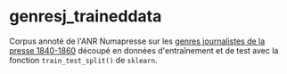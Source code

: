 # genresj_traineddata

Corpus annoté de l'ANR Numapresse sur les [genres journalistes de la presse 1840-1860](http://www.numapresse.org/generotheque/items/show/4) découpé en données d'entraînement et de test avec la fonction `train_test_split()` de `sklearn`.
